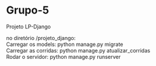 # Grupo-5
Projeto LP-Django

no diretório /projeto_django:<br />
Carregar os models:   python manage.py migrate<br />
Carregar as corridas: python manage.py atualizar_corridas<br />
Rodar o servidor:     python manage.py runserver<br />

